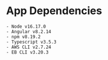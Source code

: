 # App Dependencies
```
- Node v16.17.0
- Angular v8.2.14
- npm v8.19.2
- Typescript v3.5.3
- AWS CLI v2.7.24
- EB CLI v3.20.3
```